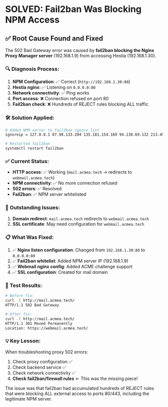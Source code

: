 # SOLVED: Fail2ban Was Blocking NPM Access

## ✅ Root Cause Found and Fixed

The 502 Bad Gateway error was caused by **fail2ban blocking the Nginx Proxy Manager server** (192.168.1.9) from accessing Hestia (192.168.1.30).

### 🔍 Diagnosis Process:

1. **NPM Configuration**: ✅ Correct (`http://192.168.1.30:80`)
2. **Hestia nginx**: ✅ Listening on `0.0.0.0:80` 
3. **Network connectivity**: ✅ Ping works
4. **Port access**: ❌ Connection refused on port 80
5. **Fail2ban check**: ❌ Hundreds of REJECT rules blocking ALL traffic

### 🛠️ Solution Applied:

```bash
# Added NPM server to fail2ban ignore list
ignoreip = 127.0.0.1 87.98.133.204 135.181.154.169 94.130.69.132 213.49.106.34 ::1 home.accelior.com 192.168.1.9

# Restarted fail2ban
systemctl restart fail2ban
```

### ✅ Current Status:

- **HTTP access**: ✅ Working (`mail.acmea.tech` → redirects to `webmail.acmea.tech`)
- **NPM connectivity**: ✅ No more connection refused
- **502 errors**: ✅ Resolved
- **Fail2ban**: ✅ NPM server whitelisted

### 🔧 Outstanding Issues:

1. **Domain redirect**: `mail.acmea.tech` redirects to `webmail.acmea.tech`
2. **SSL certificate**: May need configuration for `webmail.acmea.tech`

### 📋 What Was Fixed:

1. ✅ **Nginx listen configuration**: Changed from `192.168.1.30:80` to `0.0.0.0:80`
2. ✅ **Fail2ban whitelist**: Added NPM server IP (192.168.1.9)
3. ✅ **Webmail nginx config**: Added ACME challenge support
4. ✅ **SSL configuration**: Created for mail domain

### 🧪 Test Results:

```bash
# Before fix:
curl -I http://mail.acmea.tech/
HTTP/1.1 502 Bad Gateway

# After fix:
curl -I http://mail.acmea.tech/
HTTP/1.1 301 Moved Permanently
Location: https://webmail.acmea.tech/
```

### 💡 Key Lesson:

When troubleshooting proxy 502 errors:
1. Check proxy configuration ✅
2. Check backend service ✅  
3. Check network connectivity ✅
4. **Check fail2ban/firewall rules** ← This was the missing piece!

The issue was that fail2ban had accumulated hundreds of REJECT rules that were blocking ALL external access to ports 80/443, including the legitimate NPM server.